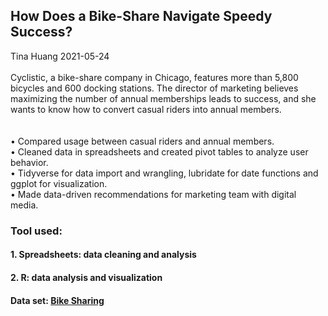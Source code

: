 ## How Does a Bike-Share Navigate Speedy Success? </br>
Tina Huang 2021-05-24
</br>
</br>
Cyclistic, a bike-share company in Chicago, features more than 5,800 bicycles and 600 docking stations.
The director of marketing believes maximizing the number of annual memberships leads to success, and she wants to know how to convert casual riders into annual members.
</br>
</br>
</br>
• Compared usage between casual riders and annual members.</br>
• Cleaned data in spreadsheets and created pivot tables to analyze user behavior.</br>
• Tidyverse for data import and wrangling, lubridate for date functions and ggplot for visualization.</br>
• Made data-driven recommendations for marketing team with digital media.</br>


### Tool used:
#### 1. Spreadsheets: data cleaning and analysis
#### 2. R: data analysis and visualization



#### Data set: [Bike Sharing](https://divvy-tripdata.s3.amazonaws.com/index.html)


